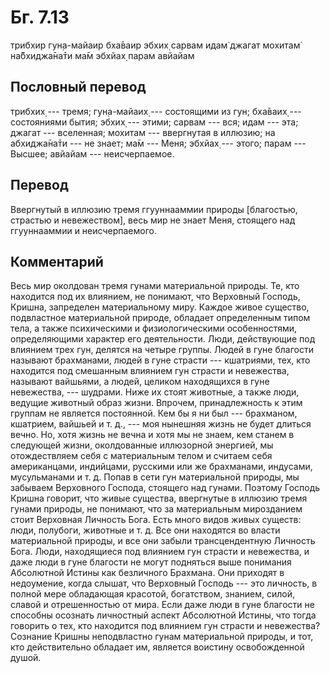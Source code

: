 # Бг. 7.13

трибхир гун̣а-майаир бха̄ваир эбхих̣ сарвам идам̇ джагат мохитам̇
на̄бхиджа̄на̄ти ма̄м эбхйах̣ парам авйайам

## Пословный перевод

трибхих̣ --- тремя; гун̣а-майаих̣ --- состоящими из гун; бха̄ваих̣ ---
состояниями бытия; эбхих̣ --- этими; сарвам --- вся; идам --- эта; джагат
--- вселенная; мохитам --- ввергнутая в иллюзию; на абхиджа̄на̄ти --- не
знает; ма̄м --- Меня; эбхйах̣ --- этого; парам --- Высшее; авйайам ---
неисчерпаемое.

## Перевод

Ввергнутый в иллюзию тремя ггууннааммии природы \[благостью, страстью и
невежеством\], весь мир не знает Меня, стоящего над ггууннааммии и
неисчерпаемого.

## Комментарий

Весь мир околдован тремя гунами материальной природы. Те, кто находится
под их влиянием, не понимают, что Верховный Господь, Кришна, запределен
материальному миру. Каждое живое существо, подвластное материальной
природе, обладает определенным типом тела, а также психическими и
физиологическими особенностями, определяющими характер его деятельности.
Люди, действующие под влиянием трех гун, делятся на четыре группы. Людей
в гуне благости называют брахманами, людей в гуне страсти --- кшатриями,
тех, кто находится под смешанным влиянием гун страсти и невежества,
называют вайшьями, а людей, целиком находящихся в гуне невежества, ---
шудрами. Ниже их стоят животные, а также люди, ведущие животный образ
жизни. Впрочем, принадлежность к этим группам не является постоянной.
Кем бы я ни был --- брахманом, кшатрием, вайшьей и т. д., --- моя
нынешняя жизнь не будет длиться вечно. Но, хотя жизнь не вечна и хотя мы
не знаем, кем станем в следующей жизни, околдованные иллюзорной
энергией, мы отождествляем себя с материальным телом и считаем себя
американцами, индийцами, русскими или же брахманами, индусами,
мусульманами и т. д. Попав в сети гун материальной природы, мы забываем
Верховного Господа, стоящего над гунами. Поэтому Господь Кришна говорит,
что живые существа, ввергнутые в иллюзию тремя гунами природы, не
понимают, что за материальным мирозданием стоит Верховная Личность Бога.
Есть много видов живых существ: люди, полубоги, животные и т. д. Все они
находятся во власти материальной природы, и все они забыли
трансцендентную Личность Бога. Люди, находящиеся под влиянием гун
страсти и невежества, и даже люди в гуне благости не могут подняться
выше понимания Абсолютной Истины как безличного Брахмана. Они приходят в
недоумение, когда слышат, что Верховный Господь --- это личность, в
полной мере обладающая красотой, богатством, знанием, силой, славой и
отрешенностью от мира. Если даже люди в гуне благости не способны
осознать личностный аспект Абсолютной Истины, что тогда говорить о тех,
кто находится под влиянием гун страсти и невежества? Сознание Кришны
неподвластно гунам материальной природы, и тот, кто действительно
обладает им, является воистину освобожденной душой.
